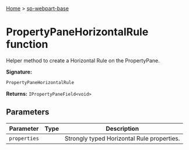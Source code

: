 <!-- docId=sp-webpart-base.propertypanehorizontalrule -->

[Home](./index.md) &gt; [sp-webpart-base](./sp-webpart-base.md)

# PropertyPaneHorizontalRule function

Helper method to create a Horizontal Rule on the PropertyPane.

**Signature:**
```javascript
PropertyPaneHorizontalRule
```
**Returns:** `IPropertyPaneField<void>`

## Parameters

|  Parameter | Type | Description |
|  --- | --- | --- |
|  `properties` |  | Strongly typed Horizontal Rule properties. |

